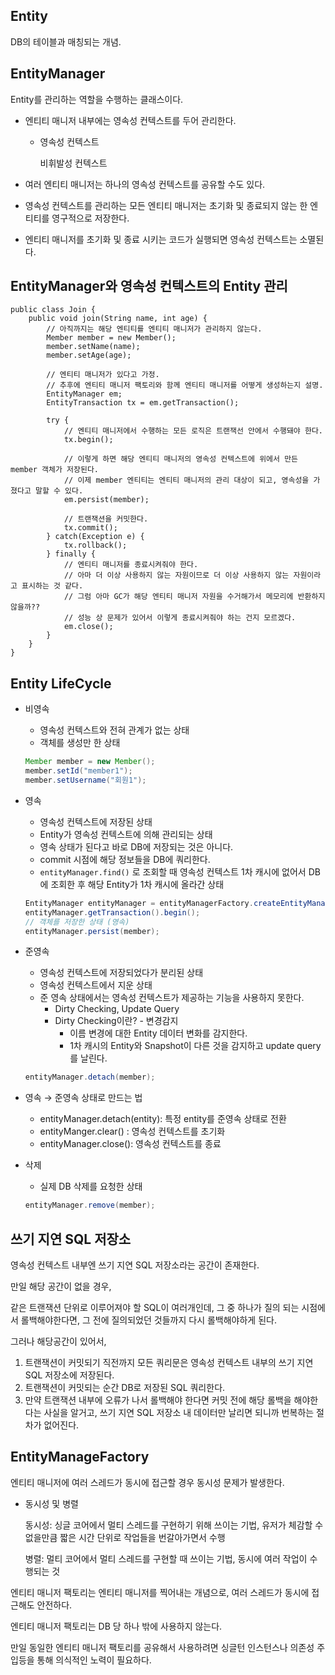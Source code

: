 ## Entity

DB의 테이블과 매칭되는 개념.

## EntityManager

Entity를 관리하는 역할을 수행하는 클래스이다.

- 엔티티 매니저 내부에는 영속성 컨텍스트를 두어 관리한다.
    - 영속성 컨텍스트
        
        비휘발성 컨텍스트
        

- 여러 엔티티 매니저는 하나의 영속성 컨텍스트를 공유할 수도 있다.
- 영속성 컨텍스트를 관리하는 모든 엔티티 매니저는 초기화 및 종료되지 않는 한 엔티티를 영구적으로
 저장한다.
- 엔티티 매니저를 초기화 및 종료 시키는 코드가 실행되면 영속성 컨텍스트는 소멸된다.
## EntityManager와 영속성 컨텍스트의 Entity 관리
```
public class Join {
    public void join(String name, int age) {
        // 아직까지는 해당 엔티티를 엔티티 매니저가 관리하지 않는다.
        Member member = new Member();
        member.setName(name);
        member.setAge(age);
        
        // 엔티티 매니저가 있다고 가정.
        // 추후에 엔티티 매니저 팩토리와 함께 엔티티 매니저를 어떻게 생성하는지 설명.
        EntityManager em;
        EntityTransaction tx = em.getTransaction();
        
        try {
            // 엔티티 매니저에서 수행하는 모든 로직은 트랜잭선 안에서 수행돼야 한다.
            tx.begin();
            
            // 이렇게 하면 해당 엔티티 매니저의 영속성 컨텍스트에 위에서 만든 member 객체가 저장된다.  
            // 이제 member 엔티티는 엔티티 매니저의 관리 대상이 되고, 영속성을 가졌다고 말할 수 있다.
            em.persist(member);
            
            // 트랜잭션을 커밋한다.
            tx.commit();
        } catch(Exception e) {
            tx.rollback();
        } finally {
            // 엔티티 매니저를 종료시켜줘야 한다.  
            // 아마 더 이상 사용하지 않는 자원이므로 더 이상 사용하지 않는 자원이라고 표시하는 것 같다.
            // 그럼 아마 GC가 해당 엔티티 매니저 자원을 수거해가서 메모리에 반환하지 않을까??
            // 성능 상 문제가 있어서 이렇게 종료시켜줘야 하는 건지 모르겠다. 
            em.close();
        }
    }
}
```
## Entity LifeCycle

- 비영속
    - 영속성 컨텍스트와 전혀 관계가 없는 상태
    - 객체를 생성만 한 상태
    
    ```java
    Member member = new Member();
    member.setId("member1");
    member.setUsername("회원1");
    ```
    
- 영속
    - 영속성 컨텍스트에 저장된 상태
    - Entity가 영속성 컨텍스트에 의해 관리되는 상태
    - 영속 상태가 된다고 바로 DB에 저장되는 것은 아니다.
    - commit 시점에 해당 정보들을 DB에 쿼리한다.
    - `entityManager.find()` 로 조회할 때 영속성 컨텍스트 1차 캐시에 없어서 DB에 조회한 후 해당 Entity가 1차 캐시에 올라간 상태
    
    ```java
    EntityManager entityManager = entityManagerFactory.createEntityManager();
    entityManager.getTransaction().begin();
    // 객체를 저장한 상태 (영속)
    entityManager.persist(member);
    ```
    
- 준영속
    - 영속성 컨텍스트에 저장되었다가 분리된 상태
    - 영속성 컨텍스트에서 지운 상태
    - 준 영속 상태에서는 영속성 컨텍스트가 제공하는 기능을 사용하지 못한다.
        - Dirty Checking, Update Query
        - Dirty Checking이란? - 변경감지
            - 이름 변경에 대한 Entity 데이터 변화를 감지한다.
            - 1차 캐시의 Entity와 Snapshot이 다른 것을 감지하고 update query를 날린다.
    
    ```java
    entityManager.detach(member);
    ```
    
- 영속 → 준영속 상태로 만드는 법
    - entityManager.detach(entity): 특정 entity를 준영속 상태로 전환
    - entityManger.clear() : 영속성 컨텍스트를 초기화
    - entityManager.close(): 영속성 컨텍스트를 종료
- 삭제
    - 실제 DB 삭제를 요청한 상태
    
    ```java
    entityManager.remove(member);
    ```
    

## 쓰기 지연 SQL 저장소

영속성 컨텍스트 내부엔 쓰기 지연 SQL 저장소라는 공간이 존재한다.

만일 해당 공간이 없을 경우,

같은 트랜잭션 단위로 이루어져야 할 SQL이 여러개인데, 그 중 하나가 질의 되는 시점에서 롤백해야한다면, 그 전에 질의되었던 것들까지 다시 롤백해야하게 된다.

그러나 해당공간이 있어서, 

1. 트랜잭션이 커밋되기 직전까지 모든 쿼리문은 영속성 컨텍스트 내부의 쓰기 지연 SQL 저장소에 저장된다.
2. 트랜잭션이 커밋되는 순간 DB로 저장된 SQL 쿼리한다.
3. 만약 트랜잭션 내부에 오류가 나서 롤백해야 한다면 커밋 전에 해당 롤백을 해야한다는 사실을 알거고, 쓰기 지연 SQL 저장소 내 데이터만 날리면 되니까 번복하는 절차가 없어진다.

 

## EntityManageFactory

엔티티 매니저에 여러 스레드가 동시에 접근할 경우 동시성 문제가 발생한다.

- 동시성 및 병렬
    
    동시성: 싱글 코어에서 멀티 스레드를 구현하기 위해 쓰이는 기법, 유저가 체감할 수 없을만큼 짧은 시간 단위로 작업들을 번갈아가면서 수행
    
    병렬: 멀티 코어에서 멀티 스레드를 구현할 때 쓰이는 기법, 동시에 여러 작업이 수행되는 것
    

엔티티 매니저 팩토리는 엔티티 매니저를 찍어내는 개념으로, 여러 스레드가 동시에 접근해도 안전하다.

엔티티 매니저 팩토리는 DB 당 하나 밖에 사용하지 않는다.

만일 동일한 엔티티 매니저 팩토리를 공유해서 사용하려면 싱글턴 인스턴스나 의존성 주입등을 통해 의식적인 노력이 필요하다.
